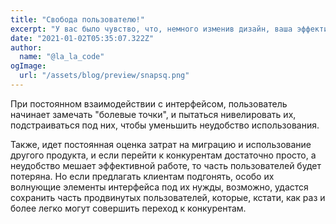 ```yaml
---
title: "Свобода пользователю!"
excerpt: "У вас было чувство, что, немного изменив дизайн, ваша эффективность возрасла бы в несколько раз? А если бы такая возможность была..."
date: "2021-01-02T05:35:07.322Z"
author:
  name: "@la_la_code"
ogImage:
  url: "/assets/blog/preview/snapsq.png"
---
```


При постоянном взаимодействии с интерфейсом, пользователь начинает замечать "болевые точки", и пытаться нивелировать их, подстраиваться под них, чтобы уменьшить неудобство использования.

Также, идет постоянная оценка затрат на миграцию и использование другого продукта, и если перейти к конкурентам достаточно просто, а неудобство мешает эффективной работе, то часть пользователей будет потеряна.
Но если предлагать клиентам подгонять, особо их волнующие элементы интерфейса под их нужды, возможно, удастся сохранить часть продвинутых пользователей, которые, кстати, как раз и более легко могут совершить переход к конкурентам.
